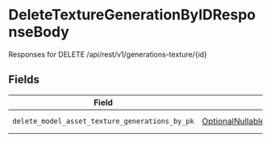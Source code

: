 # DeleteTextureGenerationByIDResponseBody

Responses for DELETE /api/rest/v1/generations-texture/{id}


## Fields

| Field                                                                                                                | Type                                                                                                                 | Required                                                                                                             | Description                                                                                                          |
| -------------------------------------------------------------------------------------------------------------------- | -------------------------------------------------------------------------------------------------------------------- | -------------------------------------------------------------------------------------------------------------------- | -------------------------------------------------------------------------------------------------------------------- |
| `delete_model_asset_texture_generations_by_pk`                                                                       | [OptionalNullable[operations.ModelAssetTextureGenerations]](../../models/operations/modelassettexturegenerations.md) | :heavy_minus_sign:                                                                                                   | columns and relationships of "model_asset_texture_generations"                                                       |